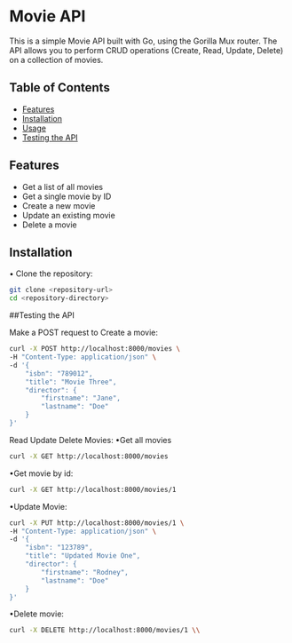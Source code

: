 # Movie API

This is a simple Movie API built with Go, using the Gorilla Mux router. The API allows you to perform CRUD operations (Create, Read, Update, Delete) on a collection of movies.

## Table of Contents

- [Features](#features)
- [Installation](#installation)
- [Usage](#usage)
- [Testing the API](#testing-the-api)

## Features

- Get a list of all movies
- Get a single movie by ID
- Create a new movie
- Update an existing movie
- Delete a movie

## Installation

• Clone the repository:

   ```bash
   git clone <repository-url>
   cd <repository-directory>
   ```

##Testing the API

 Make a POST request to Create a movie:

   ```bash
   curl -X POST http://localhost:8000/movies \
   -H "Content-Type: application/json" \
   -d '{
       "isbn": "789012",
       "title": "Movie Three",
       "director": {
           "firstname": "Jane",
           "lastname": "Doe"
       }
   }'
   ```
 Read Update Delete Movies:
   •Get all movies
   ```bash
   curl -X GET http://localhost:8000/movies
   ```
   •Get movie by id:
   ```bash
   curl -X GET http://localhost:8000/movies/1
   ```
   •Update Movie:
   ```bash
   curl -X PUT http://localhost:8000/movies/1 \
   -H "Content-Type: application/json" \
   -d '{
       "isbn": "123789",
       "title": "Updated Movie One",
       "director": {
           "firstname": "Rodney",
           "lastname": "Doe"
       }
   }'
   ```
   •Delete movie:
   ```bash
   curl -X DELETE http://localhost:8000/movies/1 \\
   ```
   
